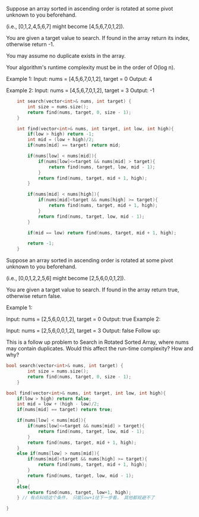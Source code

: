 Suppose an array sorted in ascending order is rotated at some pivot unknown to you beforehand.

(i.e., [0,1,2,4,5,6,7] might become [4,5,6,7,0,1,2]).

You are given a target value to search. If found in the array return its index, otherwise return -1.

You may assume no duplicate exists in the array.

Your algorithm's runtime complexity must be in the order of O(log n).

Example 1:
Input: nums = [4,5,6,7,0,1,2], target = 0
Output: 4

Example 2:
Input: nums = [4,5,6,7,0,1,2], target = 3
Output: -1

```cpp
    int search(vector<int>& nums, int target) {
        int size = nums.size();
        return find(nums, target, 0, size - 1);
    }

    int find(vector<int>& nums, int target, int low, int high){
        if(low > high) return -1;
        int mid = (low + high)/2;
        if(nums[mid] == target) return mid;

        if(nums[low] < nums[mid]){
            if(nums[low]<=target && nums[mid] > target){
                return find(nums, target, low, mid - 1);
            }
            return find(nums, target, mid + 1, high);
        }

        if(nums[mid] < nums[high]){
            if(nums[mid]<target && nums[high] >= target){
                return find(nums, target, mid + 1, high);
            }
            return find(nums, target, low, mid - 1);
        }

        if(mid == low) return find(nums, target, mid + 1, high);

        return -1;
    }

```

Suppose an array sorted in ascending order is rotated at some pivot unknown to you beforehand.

(i.e., [0,0,1,2,2,5,6] might become [2,5,6,0,0,1,2]).

You are given a target value to search. If found in the array return true, otherwise return false.

Example 1:

Input: nums = [2,5,6,0,0,1,2], target = 0
Output: true
Example 2:

Input: nums = [2,5,6,0,0,1,2], target = 3
Output: false
Follow up:

This is a follow up problem to Search in Rotated Sorted Array, where nums may contain duplicates.
Would this affect the run-time complexity? How and why?


```cpp
bool search(vector<int>& nums, int target) {
        int size = nums.size();
        return find(nums, target, 0, size - 1);
    }

bool find(vector<int>& nums, int target, int low, int high){
    if(low > high) return false;
    int mid = low + (high - low)/2;
    if(nums[mid] == target) return true;

    if(nums[low] < nums[mid]){
        if(nums[low]<=target && nums[mid] > target){
            return find(nums, target, low, mid - 1);
        }
        return find(nums, target, mid + 1, high);
    }
    else if(nums[low] > nums[mid]){
        if(nums[mid]<target && nums[high] >= target){
            return find(nums, target, mid + 1, high);
        }
        return find(nums, target, low, mid - 1);
    }
    else{
        return find(nums, target, low+1, high);
    } // 有点纠结这个条件， 只能low+1往下一步看， 其他都规避不了

}
```
